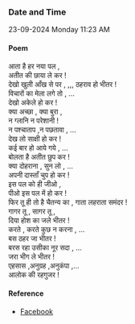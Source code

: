 ### Date and Time

23-09-2024 Monday 11:23 AM

#### Poem

आता है हर नया पल ,  <br />
अतीत की छाया ले कर !  <br />
देखो खुली आँख से पर , ,,, ठहराव हो भीतर ! <br />
विचारों का मेला लगे तो , …  <br />
देखो अकेले हो कर ! <br />
क्या अच्छा , क्या बुरा ,  <br />
न ग्लानि न परेशानी ! <br />
न पश्चाताप  ,न पछतावा , …  <br />
देख लो साक्षी हो कर ! <br />
कई बार हो आये गये , …  <br />
बोलता है अतीत छुप कर ! <br />
क्या दोहराना , सुन लो , …  <br />
अपनी दास्ताँ चुप हो कर ! <br />
इस पल को ही जीओ ,  <br />
पीओ इस पल में हो कर ! <br />
फिर तू ही तो है चैतन्य का ,  गाता लहराता समंदर ! <br />
गागर तू , सागर तू ,  <br />
दिया होश का जले भीतर !  <br />
करते , करते कुछ न करना , …  <br />
बस ठहर जा भीतर !  <br />
बरस रहा उसीका नूर सदा , … <br />
जरा भीग ले भीतर !  <br />
एहसास ,अनुग्रह ,अनुकंपा ,…  <br />
आलोक की रहगुजर !

#### Reference

* [Facebook](https://www.facebook.com/share/v/FCky6GH3bm8rLb5Z/)
